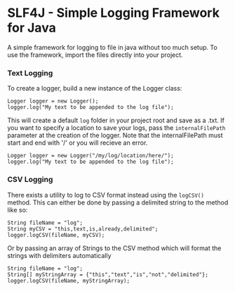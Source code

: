 # SLF4J - Simple Logging Framework for Java

A simple framework for logging to file in java without too much setup.  To use the framework, import the files directly into your project.

### Text Logging
To create a logger, build a new instance of the Logger class:

    Logger logger = new Logger();
    logger.log("My text to be appended to the log file");
 
This will create a default `log` folder in your project root and save as a .txt.  If you want to specify a location to save your logs, pass the `internalFilePath` parameter at the creation of the logger.  Note that the internalFilePath must start and end with '/' or you will recieve an error.

    Logger logger = new Logger("/my/log/location/here/");
    logger.log("My text to be appended to the log file");

### CSV Logging
There exists a utility to log to CSV format instead using the `logCSV()` method.  This can either be done by passing a delimited string to the method like so:

    String fileName = "log";
    String myCSV = "this,text,is,already,delimited";
    logger.logCSV(fileName, myCSV);
    
 Or by passing an array of Strings to the CSV method which will format the strings with delimiters automatically
 
    String fileName = "log";
    String[] myStringArray = {"this","text","is","not","delimited"};
    logger.logCSV(fileName, myStringArray);
    
